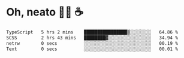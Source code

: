 # Oh, neato 🧑‍💻 ☕

<!--START_SECTION:waka-->

```txt
TypeScript   5 hrs 2 mins    ████████████████▒░░░░░░░░   64.86 %
SCSS         2 hrs 43 mins   ████████▓░░░░░░░░░░░░░░░░   34.94 %
netrw        0 secs          ░░░░░░░░░░░░░░░░░░░░░░░░░   00.19 %
Text         0 secs          ░░░░░░░░░░░░░░░░░░░░░░░░░   00.01 %
```

<!--END_SECTION:waka-->
